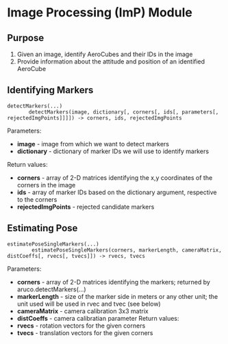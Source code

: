 # Image Processing (ImP) Module
## Purpose
1. Given an image, identify AeroCubes and their IDs in the image
2. Provide information about the attitude and position of an identified AeroCube

## Identifying Markers
```
detectMarkers(...)
       detectMarkers(image, dictionary[, corners[, ids[, parameters[, rejectedImgPoints]]]]) -> corners, ids, rejectedImgPoints
```
Parameters:
* **image** - image from which we want to detect markers
* **dictionary** - dictionary of marker IDs we will use to identify markers

Return values:
* **corners** - array of 2-D matrices identifying the x,y coordinates of the corners in the image
* **ids** - array of marker IDs based on the dictionary argument, respective to the corners
* **rejectedImgPoints** - rejected candidate markers

## Estimating Pose
```
estimatePoseSingleMarkers(...)
        estimatePoseSingleMarkers(corners, markerLength, cameraMatrix, distCoeffs[, rvecs[, tvecs]]) -> rvecs, tvecs
```
Parameters:
* **corners** - array of 2-D matrices identifying the markers; returned by aruco.detectMarkers(...)
* **markerLength** - size of the marker side in meters or any other unit; the unit used will be used in rvec and tvec (see below)
* **cameraMatrix** - camera calibration 3x3 matrix
* **distCoeffs** - camera calibratian parameter
Return values:
* **rvecs** - rotation vectors for the given corners
* **tvecs** - translation vectors for the given corners
